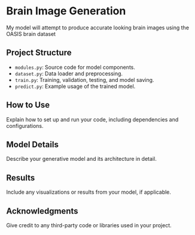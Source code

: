 # Brain Image Generation
My model will attempt to produce accurate looking brain images using the OASIS brain dataset

## Project Structure

- `modules.py`: Source code for model components.
- `dataset.py`: Data loader and preprocessing.
- `train.py`: Training, validation, testing, and model saving.
- `predict.py`: Example usage of the trained model.

## How to Use

Explain how to set up and run your code, including dependencies and configurations.

## Model Details

Describe your generative model and its architecture in detail.

## Results

Include any visualizations or results from your model, if applicable.

## Acknowledgments

Give credit to any third-party code or libraries used in your project.


